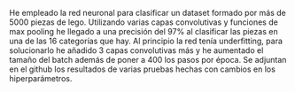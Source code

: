 He empleado la red neuronal para clasificar un dataset formado por más de 5000 piezas de lego. Utilizando varias capas convolutivas
y funciones de max pooling he llegado a una precisión del 97% al clasificar las piezas en una de las 16 categorías que hay. Al 
principio la red tenía underfitting, para solucionarlo he añadido 3 capas convolutivas más y he aumentado el tamaño del batch además
de poner a 400 los pasos por época. Se adjuntan en el github los resultados de varias pruebas hechas con cambios en los hiperparámetros.
